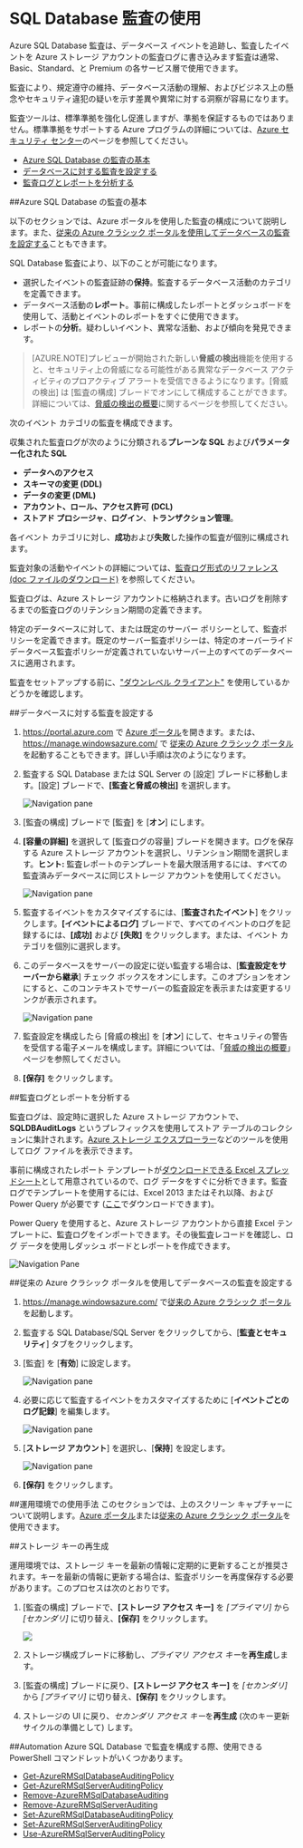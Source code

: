 <properties
	pageTitle="SQL Database 監査の使用 | Microsoft Azure"
	description="SQL Database 監査の使用"
	services="sql-database"
	documentationCenter=""
	authors="jeffgoll"
	manager="jeffreyg"
	editor=""/>

<tags
	ms.service="sql-database"
	ms.workload="data-management"
	ms.tgt_pltfrm="na"
	ms.devlang="na"
	ms.topic="article"
	ms.date="11/12/2015"
	ms.author="jeffreyg; ronitr"/>
 
# SQL Database 監査の使用
Azure SQL Database 監査は、データベース イベントを追跡し、監査したイベントを Azure ストレージ アカウントの監査ログに書き込みます監査は通常、Basic、Standard、と Premium の各サービス層で使用できます。

監査により、規定遵守の維持、データベース活動の理解、およびビジネス上の懸念やセキュリティ違犯の疑いを示す差異や異常に対する洞察が容易になります。

監査ツールは、標準準拠を強化し促進しますが、準拠を保証するものではありません。標準準拠をサポートする Azure プログラムの詳細については、[Azure セキュリティ センター](http://azure.microsoft.com/support/trust-center/compliance)のページを参照してください。

+ [Azure SQL Database の監査の基本]
+ [データベースに対する監査を設定する]
+ [監査ログとレポートを分析する]

##<a id="subheading-1"></a>Azure SQL Database の監査の基本

以下のセクションでは、Azure ポータルを使用した監査の構成について説明します。また、[従来の Azure クラシック ポータルを使用してデータベースの監査を設定する]こともできます。

SQL Database 監査により、以下のことが可能になります。

- 選択したイベントの監査証跡の**保持**。監査するデータベース活動のカテゴリを定義できます。
- データベース活動の**レポート**。事前に構成したレポートとダッシュボードを使用して、活動とイベントのレポートをすぐに使用できます。
- レポートの**分析**。疑わしいイベント、異常な活動、および傾向を発見できます。

> [AZURE.NOTE]プレビューが開始された新しい**脅威の検出**機能を使用すると、セキュリティ上の脅威になる可能性がある異常なデータベース アクティビティのプロアクティブ アラートを受信できるようになります。[脅威の検出] は [監査の構成] ブレードでオンにして構成することができます。詳細については、[脅威の検出の概要](sql-database-threat-detection-get-started.md)に関するページを参照してください。

次のイベント カテゴリの監査を構成できます。

収集された監査ログが次のように分類される**プレーンな SQL** および**パラメーター化された SQL**

- **データへのアクセス**
- **スキーマの変更 (DDL)**
- **データの変更 (DML)**
- **アカウント、ロール、アクセス許可 (DCL)**
- **ストアド プロシージャ**、**ログイン**、**トランザクション管理**。

各イベント カテゴリに対し、**成功**および**失敗**した操作の監査が個別に構成されます。

監査対象の活動やイベントの詳細については、[監査ログ形式のリファレンス (doc ファイルのダウンロード)](http://go.microsoft.com/fwlink/?LinkId=506733) を参照してください。

監査ログは、Azure ストレージ アカウントに格納されます。古いログを削除するまでの監査ログのリテンション期間の定義できます。

特定のデータベースに対して、または既定のサーバー ポリシーとして、監査ポリシーを定義できます。既定のサーバー監査ポリシーは、特定のオーバーライド データベース監査ポリシーが定義されていないサーバー上のすべてのデータベースに適用されます。

監査をセットアップする前に、["ダウンレベル クライアント"](sql-database-auditing-and-dynamic-data-masking-downlevel-clients.md) を使用しているかどうかを確認します。


##<a id="subheading-2"></a>データベースに対する監査を設定する

1. https://portal.azure.com で [Azure ポータル](https://portal.azure.com)を開きます。または、https://manage.windowsazure.com/ で [従来の Azure クラシック ポータル](https://manage.windowsazure.com/)を起動することもできます。詳しい手順は次のようになります。

2. 監査する SQL Database または SQL Server の [設定] ブレードに移動します。[設定] ブレードで、**[監査と脅威の検出]** を選択します。

	![Navigation pane][1]

3. [監査の構成] ブレードで [監査] を [**オン**] にします。

4. **[容量の詳細]** を選択して [監査ログの容量] ブレードを開きます。ログを保存する Azure ストレージ アカウントを選択し、リテンション期間を選択します。**ヒント:** 監査レポートのテンプレートを最大限活用するには、すべての監査済みデータベースに同じストレージ アカウントを使用してください。

	![Navigation pane][2]

5. 監査するイベントをカスタマイズするには、[**監査されたイベント**] をクリックします。**[イベントによるログ]** ブレードで、すべてのイベントのログを記録するには、**[成功]** および **[失敗]** をクリックします。または、イベント カテゴリを個別に選択します。


6. このデータベースをサーバーの設定に従い監査する場合は、[**監査設定をサーバーから継承**] チェック ボックスをオンにします。このオプションをオンにすると、このコンテキストでサーバーの監査設定を表示または変更するリンクが表示されます。

	![Navigation pane][3]

7. 監査設定を構成したら [脅威の検出] を [**オン**] にして、セキュリティの警告を受信する電子メールを構成します。詳細については、「[脅威の検出の概要](sql-database-threat-detection-get-started.md)」ページを参照してください。

8. **[保存]** をクリックします。



##<a id="subheading-3"></a>監査ログとレポートを分析する

監査ログは、設定時に選択した Azure ストレージ アカウントで、**SQLDBAuditLogs** というプレフィックスを使用してストア テーブルのコレクションに集計されます。[Azure ストレージ エクスプローラー](http://azurestorageexplorer.codeplex.com/)などのツールを使用してログ ファイルを表示できます。

事前に構成されたレポート テンプレートが[ダウンロードできる Excel スプレッドシート](http://go.microsoft.com/fwlink/?LinkId=403540)として用意されているので、ログ データをすぐに分析できます。監査ログでテンプレートを使用するには、Excel 2013 またはそれ以降、および Power Query が必要です ([ここ](http://www.microsoft.com/download/details.aspx?id=39379)でダウンロードできます)。

Power Query を使用すると、Azure ストレージ アカウントから直接 Excel テンプレートに、監査ログをインポートできます。その後監査レコードを確認し、ログ データを使用しダッシュ ボードとレポートを作成できます。


![Navigation Pane][4]


##<a id="subheading-4"></a>従来の Azure クラシック ポータルを使用してデータベースの監査を設定する

1. https://manage.windowsazure.com/ で[従来の Azure クラシック ポータル](https://manage.windowsazure.com/)を起動します。

2. 監査する SQL Database/SQL Server をクリックしてから、[**監査とセキュリティ**] タブをクリックします。

3. [監査] を [**有効**] に設定します。

	![Navigation pane][5]

4. 必要に応じて監査するイベントをカスタマイズするために [**イベントごとのログ記録**] を編集します。

	![Navigation pane][6]

5. [**ストレージ アカウント**] を選択し、[**保持**] を設定します。

	![Navigation pane][7]

6. **[保存]** をクリックします。




##<a id="subheading-5">運用環境での使用手法</a>
このセクションでは、上のスクリーン キャプチャーについて説明します。[Azure ポータル](https://portal.azure.com)または[従来の Azure クラシック ポータル](https://manage.windowsazure.com/)を使用できます。


##<a id="subheading-6"></a>ストレージ キーの再生成

運用環境では、ストレージ キーを最新の情報に定期的に更新することが推奨されます。キーを最新の情報に更新する場合は、監査ポリシーを再度保存する必要があります。このプロセスは次のとおりです。


1. [監査の構成] ブレードで、**[ストレージ アクセス キー]** を *[プライマリ]* から *[セカンダリ]* に切り替え、**[保存]** をクリックします。

	![][8]

2. ストレージ構成ブレードに移動し、*プライマリ アクセス キー*を**再生成**します。

3. [監査の構成] ブレードに戻り、**[ストレージ アクセス キー]** を *[セカンダリ]* から *[プライマリ]* に切り替え、**[保存]** をクリックします。

4. ストレージの UI に戻り、*セカンダリ アクセス キー*を**再生成** (次のキー更新サイクルの準備として) します。
  
##<a id="subheading-7"></a>Automation
Azure SQL Database で監査を構成する際、使用できる PowerShell コマンドレットがいくつかあります。

- [Get-AzureRMSqlDatabaseAuditingPolicy](https://msdn.microsoft.com/library/azure/mt603731.aspx)
- [Get-AzureRMSqlServerAuditingPolicy](https://msdn.microsoft.com/library/azure/mt619329.aspx)
- [Remove-AzureRMSqlDatabaseAuditing](https://msdn.microsoft.com/library/azure/mt603796.aspx)
- [Remove-AzureRMSqlServerAuditing](https://msdn.microsoft.com/library/azure/mt603574.aspx)
- [Set-AzureRMSqlDatabaseAuditingPolicy](https://msdn.microsoft.com/library/azure/mt603531.aspx)
- [Set-AzureRMSqlServerAuditingPolicy](https://msdn.microsoft.com/library/azure/mt603794.aspx)
- [Use-AzureRMSqlServerAuditingPolicy](https://msdn.microsoft.com/library/azure/mt619353.aspx)




<!--Anchors-->
[Azure SQL Database の監査の基本]: #subheading-1
[データベースに対する監査を設定する]: #subheading-2
[監査ログとレポートを分析する]: #subheading-3
[従来の Azure クラシック ポータルを使用してデータベースの監査を設定する]: #subheading-4
[Practices for usage in production]: #subheading-5
[Storage Key Regeneration]: #subheading-6
[Automation]: #subheading-7


<!--Image references-->
[1]: ./media/sql-database-auditing-get-started/1_auditing_get_started_settings.png
[2]: ./media/sql-database-auditing-get-started/2_auditing_get_started_storage_account.png
[3]: ./media/sql-database-auditing-get-started/3_auditing_get_started_inherit_from_server.png
[4]: ./media/sql-database-auditing-get-started/4_auditing_get_started_report_template.png
[5]: ./media/sql-database-auditing-get-started/5_auditing_get_started_classic_portal_enable.png
[6]: ./media/sql-database-auditing-get-started/6_auditing_get_started_classic_portal_events.png
[7]: ./media/sql-database-auditing-get-started/7_auditing_get_started_classic_portal_storage.png
[8]: ./media/sql-database-auditing-get-started/8_auditing_get_started_storage_key_rotation.png


 

<!---HONumber=AcomDC_1203_2015-->
